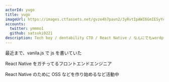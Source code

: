 ```yaml
---
actorId: yugo
title: yugo
imageUrl: https://images.ctfassets.net/gvze4h7pavn2/3yRvtIpAWI6GmIESyYcwKG/c55b44e4dc38839e5dd57e965abcf83b/actor-yugo.jpg
accounts:
  twitter: ymmmo1
  github: satsuki0221
description: Tech boy / dentability CTO / React Native / なんにでもwordpress（悪手） / ロックンロール
---
```


最近まで、vanila.js で js を書いていた

React Native をガチってるフロントエンドエンジニア

React Native のために OSS などを作り始めるなど活動中
